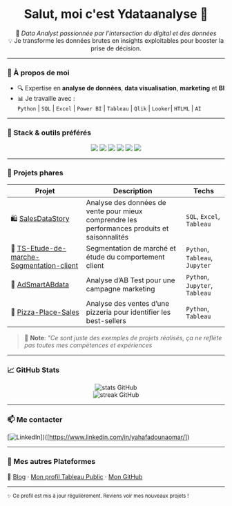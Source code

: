 <h1 align="center">Salut, moi c'est Ydataanalyse 👋</h1>

<p align="center">
🎯 <em>Data Analyst passionnée par l’intersection du digital et des données</em><br>
💡 Je transforme les données brutes en insights exploitables pour booster la prise de décision.
</p>

---

### 🧠 À propos de moi

- 🔍 Expertise en **analyse de données**, **data visualisation**, **marketing** et **BI**
- 📊 Je travaille avec :  
  `Python` | `SQL` | `Excel` | `Power BI` | `Tableau` | `Qlik` | `Looker`| `HTLML` | `AI`

---

### 🧰 Stack & outils préférés

<div align="center">
  <img src="https://img.shields.io/badge/-Python-3776AB?logo=python&logoColor=white" />
  <img src="https://img.shields.io/badge/-SQL-4479A1?logo=mysql&logoColor=white" />
  <img src="https://img.shields.io/badge/-PowerBI-F2C811?logo=powerbi&logoColor=black" />
  <img src="https://img.shields.io/badge/-Tableau-E97627?logo=tableau&logoColor=white" />
  <img src="https://img.shields.io/badge/-Excel-217346?logo=microsoft-excel&logoColor=white" />
  <img src="https://img.shields.io/badge/-Jupyter-F37626?logo=jupyter&logoColor=white" />
</div>

---

### 🚀 Projets phares

| Projet | Description | Techs |
|--------|-------------|-------|
| 🛍️ [SalesDataStory](https://github.com/Ydataanalyse/SalesDataStory) | Analyse des données de vente pour mieux comprendre les performances produits et saisonnalités | `SQL`, `Excel`, `Tableau` |
| 👥 [TS-Etude-de-marche-Segmentation-client](https://github.com/Ydataanalyse/TS-Etude-de-marche-Segmentation-client) | Segmentation de marché et étude du comportement client | `Python`, `Tableau`, `Jupyter` |
| 📢 [AdSmartABdata](https://github.com/Ydataanalyse/AdSmartABdata-Analyse-de-la-performance-pour-une-campagne-publicitaire) | Analyse d’AB Test pour une campagne marketing | `Python`, `Jupyter`, `Tableau` |
| 🍕 [Pizza-Place-Sales](https://github.com/Ydataanalyse/Pizza-Place-Sales-Analyse-des-ventes) | Analyse des ventes d’une pizzeria pour identifier les best-sellers | `Python`, `Tableau` |
> 📝 **Note**: *"Ce sont juste des exemples de projets réalisés, ça ne reflète pas toutes mes compètences et expériences*
---

### 📈 GitHub Stats

<p align="center">
  <img src="https://github-readme-stats.vercel.app/api?username=Ydataanalyse&show_icons=true&theme=tokyonight" alt="stats GitHub" />
  <br />
  <img src="https://github-readme-streak-stats.herokuapp.com/?user=Ydataanalyse&theme=tokyonight" alt="streak GitHub" />
</p>

---

### 📫 Me contacter

[![LinkedIn](https://img.shields.io/badge/-LinkedIn-blue?style=flat&logo=linkedin&logoColor=white)])([https://www.linkedin.com/in/yahafadounaomar/])  

---

### 🔗 Mes autres Plateformes
 
🔗 [Blog](https://dataxstrategy.fr/) · [Mon profil Tableau Public](https://public.tableau.com/app/profile/oy4372/vizzes) · [Mon GitHub](https://github.com/Ydataanalyse)

---

<sub>✨ Ce profil est mis à jour régulièrement. Reviens voir mes nouveaux projets !</sub>
